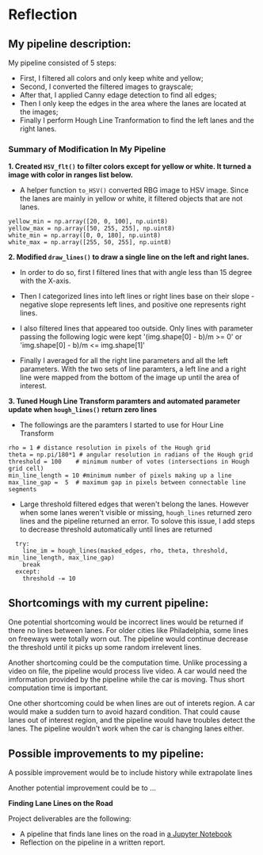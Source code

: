 # Reflection

## My pipeline description:

My pipeline consisted of 5 steps: 

* First, I filtered all colors and only keep white and yellow; 
* Second, I converted the filtered images to grayscale; 
* After that, I applied Canny edage detection to find all edges; 
* Then I only keep the edges in the area where the lanes are located at the images; 
* Finally I perform Hough Line Tranformation to find the left lanes and the right lanes.

### Summary of Modification In My Pipeline 

**1. Created `HSV_flt()` to filter colors except for yellow or white. It turned a image with color in ranges list below.**
* A helper function `to_HSV()` converted RBG image to HSV image. Since the lanes are mainly in yellow or white, 
  it filtered objects that are not lanes. 
```
yellow_min = np.array([20, 0, 100], np.uint8)
yellow_max = np.array([50, 255, 255], np.uint8)
white_min = np.array([0, 0, 180], np.uint8)    
white_max = np.array([255, 50, 255], np.uint8)
```

**2. Modified `draw_lines()` to draw a single line on the left and right lanes.**
* In order to do so, first I filtered lines that with angle less than 15 degree with the X-axis. 

* Then I categorized lines into left lines or right lines base on their slope - negative slope represents left lines, 
  and positive one represents right lines. 
  
* I also filtered lines that appeared too outside. Only lines with parameter passing the following logic were kept
  '(img.shape[0] - b)/m >= 0' or 'img.shape[0] - b)/m <= img.shape[1]'
  
* Finally I averaged for all the right line parameters and all the left parameters. With the two sets of line paramters, 
  a left line and a right line were mapped from the bottom of the image up until the area of interest. 

**3. Tuned Hough Line Transform paramters and automated parameter update when `hough_lines()` return zero lines**
* The followings are the paramters I started to use for Hour Line Transform
```
rho = 1 # distance resolution in pixels of the Hough grid
theta = np.pi/180*1 # angular resolution in radians of the Hough grid
threshold = 100    # minimum number of votes (intersections in Hough grid cell)
min_line_length = 10 #minimum number of pixels making up a line
max_line_gap =  5  # maximum gap in pixels between connectable line segments
```
* Large threshold filtered edges that weren't belong the lanes. However when some lanes weren't visible
  or missing, `hough_lines` returned zero lines and the pipeline returned an error. To solove this issue, I add
  steps to decrease threshold automatically until lines are returned

``` while True:
  try:
    line_im = hough_lines(masked_edges, rho, theta, threshold, min_line_length, max_line_gap)
    break
  except:
    threshold -= 10 
```
 
## Shortcomings with my current pipeline:

One potential shortcoming would be incorrect lines would be returned if there no lines between lanes.
For older cities like Philadelphia, some lines on freeways were totally worn out. The pipeline would continue
decrease the threshold until it picks up some random irrelevent lines. 

Another shortcoming could be the computation time. Unlike processing a video on file, the pipeline would process live
video. A car would need the imformation provided by the pipeline while the car is moving. Thus short computation time
is important. 

One other shortcoming could be when lines are out of interets region. A car would make a sudden turn to avoid hazard 
condition. That could cause lanes out of interest region, and the pipeline would have troubles detect the lanes. The
pipeline wouldn't work when the car is changing lanes either.


## Possible improvements to my pipeline:

A possible improvement would be to include history while extrapolate lines

Another potential improvement could be to ...



**Finding Lane Lines on the Road**

Project deliverables are the following:
* A pipeline that finds lane lines on the road in [a Jupyter Notebook](./P1.ipynb)
* Reflection on the pipeline in a  written report.
